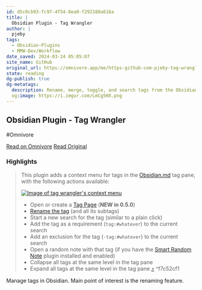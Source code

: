 ```yaml
---
id: d5c0cb93-fc97-4f54-8ea0-f292188a616a
title: |
  Obsidian Plugin - Tag Wrangler
author: |
  pjeby
tags:
  - Obsidian-Plugins
  - MMW-Dev/Workflow
date_saved: 2024-03-24 05:05:07
site_name: GitHub
original_url: https://omnivore.app/me/https-github-com-pjeby-tag-wrangler-blob-master-readme-md-18e6c0ef91c
state: reading
dg-publish: true
dg-metatags:
  description: Rename, merge, toggle, and search tags from the Obsidian tag pane.
  og:image: https://i.imgur.com/LmCg5HX.png
---
```


## Obsidian Plugin - Tag Wrangler
#Omnivore

[Read on Omnivore](https://omnivore.app/me/https-github-com-pjeby-tag-wrangler-blob-master-readme-md-18e6c0ef91c)
[Read Original](https://github.com/pjeby/tag-wrangler/blob/master/README.md)

### Highlights

> This plugin adds a context menu for tags in the [Obsidian.md](https://obsidian.md/) tag pane, with the following actions available:
> 
> [![Image of tag wrangler's context menu](https://proxy-prod.omnivore-image-cache.app/0x0,sFj5xZ1A6Hns4dH81rLRzmdkZXAdOezw21uwArBubxKY/https://raw.githubusercontent.com/pjeby/tag-wrangler/master/contextmenu.png)](https://raw.githubusercontent.com/pjeby/tag-wrangler/master/contextmenu.png)
> 
> * Open or create a [Tag Page](#tag-pages) (**NEW in 0.5.0**)
> * [Rename the tag](#renaming-tags) (and all its subtags)
> * Start a new search for the tag (similar to a plain click)
> * Add the tag as a requirement (`tag:#whatever`) to the current search
> * Add an exclusion for the tag (`-tag:#whatever`) to the current search
> * Open a random note with that tag (if you have the [Smart Random Note](https://github.com/erichalldev/obsidian-smart-random-note/) plugin installed and enabled)
> * Collapse all tags at the same level in the tag pane
> * Expand all tags at the same level in the tag pane [⤴️](https://omnivore.app/me/https-github-com-pjeby-tag-wrangler-blob-master-readme-md-18e6c0ef91c#f7c52cf1-0746-4df5-8c25-7d47c6a5ae11)  ^f7c52cf1

Manage tags in Obsidian. Main point of interest is the renaming feature.

